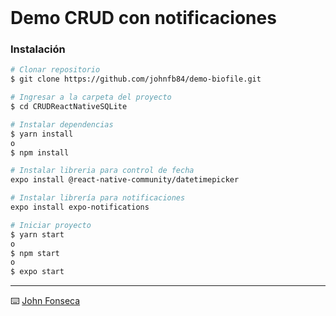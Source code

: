 <!-- ************************************* Logo ********************************************* -->

</br>

<!-- ************************************* Título ********************************************* -->
<h1> Demo CRUD con notificaciones </h1>

<!-- ************************************* Baadges ********************************************* -->



<h3> Instalación </h3>


```bash
# Clonar repositorio
$ git clone https://github.com/johnfb84/demo-biofile.git

# Ingresar a la carpeta del proyecto
$ cd CRUDReactNativeSQLite

# Instalar dependencias
$ yarn install
o
$ npm install

# Instalar libreria para control de fecha
expo install @react-native-community/datetimepicker

# Instalar librería para notificaciones
expo install expo-notifications

# Iniciar proyecto
$ yarn start
o
$ npm start
o
$ expo start


```

---
⌨️  [John Fonseca](https://github.com/johnfb84)
